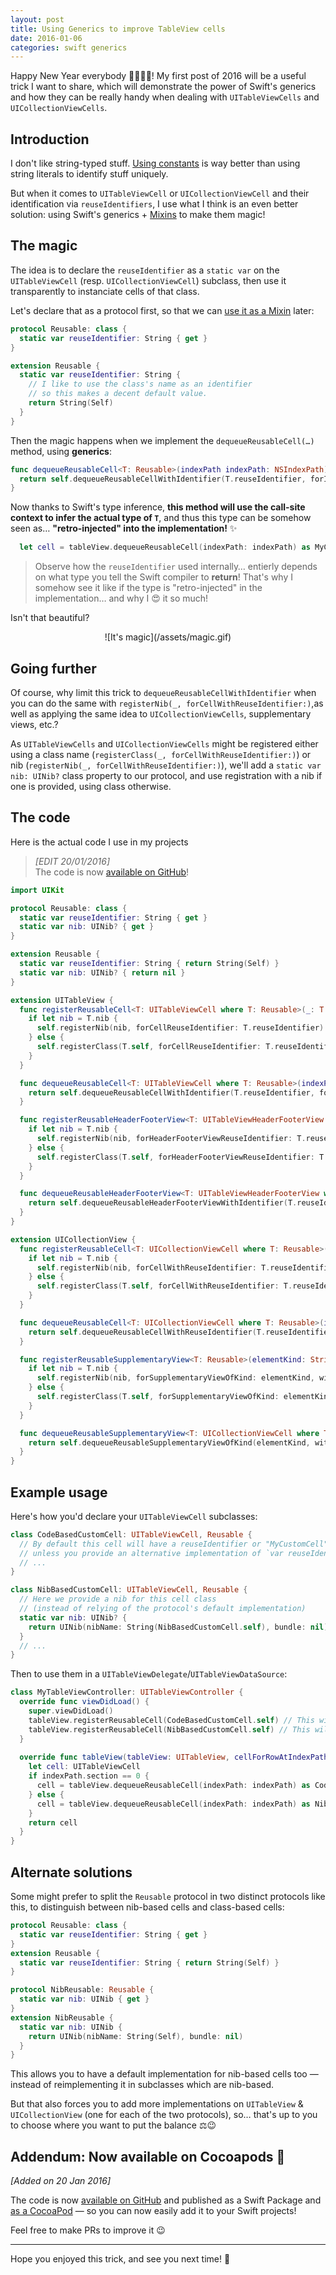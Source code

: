 ```yaml
---
layout: post
title: Using Generics to improve TableView cells
date: 2016-01-06
categories: swift generics
---
```


Happy New Year everybody 🎇🎉🎊🎆! My first post of 2016 will be a useful trick I want to share, which will demonstrate the power of Swift's generics and how they can be really handy when dealing with `UITableViewCells` and `UICollectionViewCells`.

## Introduction

I don't like string-typed stuff. [Using constants](/swift/enum/constants/2015/07/19/enums-as-constants/) is way better than using string literals to identify stuff uniquely.

But when it comes to `UITableViewCell` or `UICollectionViewCell` and their identification via `reuseIdentifiers`, I use what I think is an even better solution: using Swift's generics + [Mixins](/swift/protocol/2015/11/08/mixins-over-inheritance/) to make them magic!

## The magic

The idea is to declare the `reuseIdentifier` as a `static var` on the `UITableViewCell` (resp. `UICollectionViewCell`)  subclass, then use it transparently to instanciate cells of that class.

Let's declare that as a protocol first, so that we can [use it as a Mixin](/swift/protocol/2015/11/08/mixins-over-inheritance/) later:

```swift
protocol Reusable: class {
  static var reuseIdentifier: String { get }
}

extension Reusable {
  static var reuseIdentifier: String {
    // I like to use the class's name as an identifier
    // so this makes a decent default value.
    return String(Self)
  }
}
```

Then the magic happens when we implement the `dequeueReusableCell(…)` method, using **generics**:

```swift
func dequeueReusableCell<T: Reusable>(indexPath indexPath: NSIndexPath) -> T {
  return self.dequeueReusableCellWithIdentifier(T.reuseIdentifier, forIndexPath: indexPath) as! T
}
```

Now thanks to Swift's type inference, **this method will use the call-site context to infer the actual type of `T`**, and thus this type can be somehow seen as… **"retro-injected" into the implementation!** ✨

```swift
  let cell = tableView.dequeueReusableCell(indexPath: indexPath) as MyCustomCell
```

> Observe how the `reuseIdentifier` used internally… entierly depends on what type you tell the Swift compiler to **return**! That's why I somehow see it like if the type is "retro-injected" in the implementation… and why I 😍 it so much!

Isn't that beautiful?

<center>![It's magic](/assets/magic.gif)</center>

## Going further

Of course, why limit this trick to `dequeueReusableCellWithIdentifier` when you can do the same with `registerNib(_, forCellWithReuseIdentifier:)`,as well as applying the same idea to `UICollectionViewCells`, supplementary views, etc.?

As `UITableViewCells` and `UICollectionViewCells` might be registered either using a class name (`registerClass(_, forCellWithReuseIdentifier:)`) or nib (`registerNib(_, forCellWithReuseIdentifier:)`), we'll add a `static var nib: UINib?` class property to our protocol, and use registration with a nib if one is provided, using class otherwise.

## The code

Here is the actual code I use in my projects

> _[EDIT 20/01/2016]_  
> The code is now [available on GitHub](https://github.com/AliSoftware/Reusable)!

```swift
import UIKit

protocol Reusable: class {
  static var reuseIdentifier: String { get }
  static var nib: UINib? { get }
}

extension Reusable {
  static var reuseIdentifier: String { return String(Self) }
  static var nib: UINib? { return nil }
}

extension UITableView {
  func registerReusableCell<T: UITableViewCell where T: Reusable>(_: T.Type) {
    if let nib = T.nib {
      self.registerNib(nib, forCellReuseIdentifier: T.reuseIdentifier)
    } else {
      self.registerClass(T.self, forCellReuseIdentifier: T.reuseIdentifier)
    }
  }

  func dequeueReusableCell<T: UITableViewCell where T: Reusable>(indexPath indexPath: NSIndexPath) -> T {
    return self.dequeueReusableCellWithIdentifier(T.reuseIdentifier, forIndexPath: indexPath) as! T
  }

  func registerReusableHeaderFooterView<T: UITableViewHeaderFooterView where T: Reusable>(_: T.Type) {
    if let nib = T.nib {
      self.registerNib(nib, forHeaderFooterViewReuseIdentifier: T.reuseIdentifier)
    } else {
      self.registerClass(T.self, forHeaderFooterViewReuseIdentifier: T.reuseIdentifier)
    }
  }

  func dequeueReusableHeaderFooterView<T: UITableViewHeaderFooterView where T: Reusable>() -> T? {
    return self.dequeueReusableHeaderFooterViewWithIdentifier(T.reuseIdentifier) as! T?
  }
}

extension UICollectionView {
  func registerReusableCell<T: UICollectionViewCell where T: Reusable>(_: T.Type) {
    if let nib = T.nib {
      self.registerNib(nib, forCellWithReuseIdentifier: T.reuseIdentifier)
    } else {
      self.registerClass(T.self, forCellWithReuseIdentifier: T.reuseIdentifier)
    }
  }

  func dequeueReusableCell<T: UICollectionViewCell where T: Reusable>(indexPath indexPath: NSIndexPath) -> T {
    return self.dequeueReusableCellWithReuseIdentifier(T.reuseIdentifier, forIndexPath: indexPath) as! T
  }

  func registerReusableSupplementaryView<T: Reusable>(elementKind: String, _: T.Type) {
    if let nib = T.nib {
      self.registerNib(nib, forSupplementaryViewOfKind: elementKind, withReuseIdentifier: T.reuseIdentifier)
    } else {
      self.registerClass(T.self, forSupplementaryViewOfKind: elementKind, withReuseIdentifier: T.reuseIdentifier)
    }
  }

  func dequeueReusableSupplementaryView<T: UICollectionViewCell where T: Reusable>(elementKind: String, indexPath: NSIndexPath) -> T {
    return self.dequeueReusableSupplementaryViewOfKind(elementKind, withReuseIdentifier: T.reuseIdentifier, forIndexPath: indexPath) as! T
  }
}
```

## Example usage

Here's how you'd declare your `UITableViewCell` subclasses:

```swift
class CodeBasedCustomCell: UITableViewCell, Reusable {
  // By default this cell will have a reuseIdentifier or "MyCustomCell"
  // unless you provide an alternative implementation of `var reuseIdentifier`
  // ...
}

class NibBasedCustomCell: UITableViewCell, Reusable {
  // Here we provide a nib for this cell class
  // (instead of relying of the protocol's default implementation)
  static var nib: UINib? {
    return UINib(nibName: String(NibBasedCustomCell.self), bundle: nil)
  }
  // ...
}
```

Then to use them in a `UITableViewDelegate`/`UITableViewDataSource`:

```swift
class MyTableViewController: UITableViewController {
  override func viewDidLoad() {
    super.viewDidLoad()
    tableView.registerReusableCell(CodeBasedCustomCell.self) // This will register using the class without using a UINib
    tableView.registerReusableCell(NibBasedCustomCell.self) // This will register using NibBasedCustomCell.xib
  }
  
  override func tableView(tableView: UITableView, cellForRowAtIndexPath indexPath: NSIndexPath) -> UITableViewCell {
    let cell: UITableViewCell
    if indexPath.section == 0 {
      cell = tableView.dequeueReusableCell(indexPath: indexPath) as CodeBasedCustomCell
    } else {
      cell = tableView.dequeueReusableCell(indexPath: indexPath) as NibBasedCustomCell
    }
    return cell
  }
}
```

## Alternate solutions

Some might prefer to split the `Reusable` protocol in two distinct protocols like this, to distinguish between nib-based cells and class-based cells:

```swift
protocol Reusable: class {
  static var reuseIdentifier: String { get }
}
extension Reusable {
  static var reuseIdentifier: String { return String(Self) }
}

protocol NibReusable: Reusable {
  static var nib: UINib { get }
}
extension NibReusable {
  static var nib: UINib {
    return UINib(nibName: String(Self), bundle: nil)
  }
}
```

This allows you to have a default implementation for nib-based cells too — instead of reimplementing it in subclasses which are nib-based.

But that also forces you to add more implementations on `UITableView` & `UICollectionView` (one for each of the two protocols), so… that's up to you to choose where you want to put the balance ⚖😉

## Addendum: Now available on Cocoapods 🎉

_[Added on 20 Jan 2016]_

The code is now [available on GitHub](https://github.com/AliSoftware/Reusable) and published as a Swift Package and [as a CocoaPod](https://cocoapods.org/pods/Reusable) — so you can now easily add it to your Swift projects!

Feel free to make PRs to improve it 😉

----

Hope you enjoyed this trick, and see you next time! 🎉
